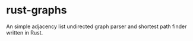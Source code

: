# rust-graphs

An simple adjacency list undirected graph parser and shortest path finder written in Rust.